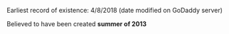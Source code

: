 Earliest record of existence: 4/8/2018 (date modified on GoDaddy server)

Believed to have been created **summer of 2013**
